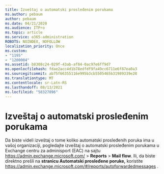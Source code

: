 ```yaml
---
title: Izveštaj o automatski prosleđenim porukama
ms.author: pebaum
author: pebaum
ms.date: 04/21/2020
ms.audience: ITPro
ms.topic: article
ms.service: o365-administration
ROBOTS: NOINDEX, NOFOLLOW
localization_priority: Once
ms.custom:
- "1195"
- "1200004"
ms.assetid: b8308c24-029f-43ab-af84-0ac97e6ff9d7
ms.openlocfilehash: fdae2acc4d1b78edfdf9fa49cc6711e6f87ea0a3
ms.sourcegitcommit: ab75f66355116e995b3cb5505465b31989339e28
ms.translationtype: MT
ms.contentlocale: sr-Latn-RS
ms.lasthandoff: 08/13/2021
ms.locfileid: "58327896"
---
```

# <a name="auto-forwarded-messages-report"></a>Izveštaj o automatski prosleđenim porukama

Da biste videli izveštaj o tome koliko automatski prosleđenih [](https://docs.microsoft.com/exchange/monitoring/mail-flow-reports/mfr-auto-forwarded-messages-report) poruka ima u vašoj organizaciji, pogledajte izveštaj o automatski prosleđenim porukama u Exchange centru za adminisport (EAC) na sajtu <https://admin.exchange.microsoft.com/> \> **Reports** \> **Mail flow**. Ili, da biste direktno prešli na **stranicu Automatski prosleđene poruke,** koristite <https://admin.exchange.microsoft.com/#/reports/autoforwardedmessages> .
  